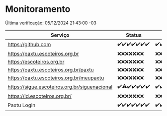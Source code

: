 # Monitoramento

Última verificação: 05/12/2024 21:43:00 -03

|Serviço|Status|Últimas 24h|
|---|---|---|
|https://github.com|<span title="2024-11-28: OK=23">✔️</span><span title="2024-11-29: OK=23">✔️</span><span title="2024-11-30: OK=23">✔️</span><span title="2024-12-01: OK=23">✔️</span><span title="2024-12-02: OK=23">✔️</span><span title="2024-12-03: OK=23">✔️</span><span title="2024-12-04: OK=23">✔️</span>|<span title="04/12/2024 21:44:00 -03 : 200">✔️</span><span title="04/12/2024 23:22:00 -03 : 200">✔️</span><span title="05/12/2024 00:28:00 -03 : 200">✔️</span><span title="05/12/2024 01:11:00 -03 : 200">✔️</span><span title="05/12/2024 02:09:00 -03 : 200">✔️</span><span title="05/12/2024 03:13:00 -03 : 200">✔️</span><span title="05/12/2024 04:09:00 -03 : 200">✔️</span><span title="05/12/2024 05:12:00 -03 : 200">✔️</span><span title="05/12/2024 06:09:00 -03 : 200">✔️</span><span title="05/12/2024 07:10:00 -03 : 200">✔️</span><span title="05/12/2024 08:08:00 -03 : 200">✔️</span><span title="05/12/2024 09:16:00 -03 : 200">✔️</span><span title="05/12/2024 10:20:00 -03 : 200">✔️</span><span title="05/12/2024 11:08:00 -03 : 200">✔️</span><span title="05/12/2024 12:09:00 -03 : 200">✔️</span><span title="05/12/2024 13:11:00 -03 : 200">✔️</span><span title="05/12/2024 14:08:00 -03 : 200">✔️</span><span title="05/12/2024 15:10:00 -03 : 200">✔️</span><span title="05/12/2024 16:05:00 -03 : 200">✔️</span><span title="05/12/2024 17:10:00 -03 : 200">✔️</span><span title="05/12/2024 18:08:00 -03 : 200">✔️</span><span title="05/12/2024 19:08:00 -03 : 200">✔️</span><span title="05/12/2024 20:09:00 -03 : 200">✔️</span><span title="05/12/2024 21:43:00 -03 : 200">✔️</span>|
|https://paxtu.escoteiros.org.br|<span title="2024-11-28: Falhas=23">❌</span><span title="2024-11-29: Falhas=23">❌</span><span title="2024-11-30: Falhas=23">❌</span><span title="2024-12-01: Falhas=23">❌</span><span title="2024-12-02: Falhas=23">❌</span><span title="2024-12-03: Falhas=23">❌</span><span title="2024-12-04: Falhas=23">❌</span>|<span title="04/12/2024 21:44:00 -03 : 403">❌</span><span title="04/12/2024 23:22:00 -03 : 403">❌</span><span title="05/12/2024 00:28:00 -03 : 403">❌</span><span title="05/12/2024 01:11:00 -03 : 403">❌</span><span title="05/12/2024 02:09:00 -03 : 403">❌</span><span title="05/12/2024 03:13:00 -03 : 403">❌</span><span title="05/12/2024 04:09:00 -03 : 403">❌</span><span title="05/12/2024 05:12:00 -03 : 403">❌</span><span title="05/12/2024 06:09:00 -03 : 403">❌</span><span title="05/12/2024 07:10:00 -03 : 403">❌</span><span title="05/12/2024 08:08:00 -03 : 403">❌</span><span title="05/12/2024 09:16:00 -03 : 403">❌</span><span title="05/12/2024 10:20:00 -03 : 403">❌</span><span title="05/12/2024 11:08:00 -03 : 403">❌</span><span title="05/12/2024 12:09:00 -03 : 403">❌</span><span title="05/12/2024 13:11:00 -03 : 403">❌</span><span title="05/12/2024 14:08:00 -03 : 403">❌</span><span title="05/12/2024 15:10:00 -03 : 403">❌</span><span title="05/12/2024 16:05:00 -03 : 403">❌</span><span title="05/12/2024 17:10:00 -03 : 403">❌</span><span title="05/12/2024 18:08:00 -03 : 403">❌</span><span title="05/12/2024 19:08:00 -03 : 403">❌</span><span title="05/12/2024 20:09:00 -03 : 403">❌</span><span title="05/12/2024 21:43:00 -03 : 403">❌</span>|
|https://escoteiros.org.br|<span title="2024-11-28: Falhas=23">❌</span><span title="2024-11-29: Falhas=23">❌</span><span title="2024-11-30: Falhas=23">❌</span><span title="2024-12-01: Falhas=23">❌</span><span title="2024-12-02: Falhas=23">❌</span><span title="2024-12-03: Falhas=23">❌</span><span title="2024-12-04: Falhas=23">❌</span>|<span title="04/12/2024 21:44:00 -03 : 403">❌</span><span title="04/12/2024 23:22:00 -03 : 403">❌</span><span title="05/12/2024 00:28:00 -03 : 403">❌</span><span title="05/12/2024 01:11:00 -03 : 403">❌</span><span title="05/12/2024 02:09:00 -03 : 403">❌</span><span title="05/12/2024 03:13:00 -03 : 403">❌</span><span title="05/12/2024 04:09:00 -03 : 403">❌</span><span title="05/12/2024 05:12:00 -03 : 403">❌</span><span title="05/12/2024 06:09:00 -03 : 403">❌</span><span title="05/12/2024 07:10:00 -03 : 403">❌</span><span title="05/12/2024 08:08:00 -03 : 403">❌</span><span title="05/12/2024 09:16:00 -03 : 403">❌</span><span title="05/12/2024 10:20:00 -03 : 403">❌</span><span title="05/12/2024 11:08:00 -03 : 403">❌</span><span title="05/12/2024 12:09:00 -03 : 403">❌</span><span title="05/12/2024 13:11:00 -03 : 403">❌</span><span title="05/12/2024 14:08:00 -03 : 403">❌</span><span title="05/12/2024 15:10:00 -03 : 403">❌</span><span title="05/12/2024 16:05:00 -03 : 403">❌</span><span title="05/12/2024 17:10:00 -03 : 403">❌</span><span title="05/12/2024 18:08:00 -03 : 403">❌</span><span title="05/12/2024 19:08:00 -03 : 403">❌</span><span title="05/12/2024 20:09:00 -03 : 403">❌</span><span title="05/12/2024 21:43:00 -03 : 403">❌</span>|
|https://paxtu.escoteiros.org.br/paxtu|<span title="2024-11-28: Falhas=23">❌</span><span title="2024-11-29: Falhas=23">❌</span><span title="2024-11-30: Falhas=23">❌</span><span title="2024-12-01: Falhas=23">❌</span><span title="2024-12-02: Falhas=23">❌</span><span title="2024-12-03: Falhas=23">❌</span><span title="2024-12-04: Falhas=23">❌</span>|<span title="04/12/2024 21:44:00 -03 : 403">❌</span><span title="04/12/2024 23:22:00 -03 : 403">❌</span><span title="05/12/2024 00:28:00 -03 : 403">❌</span><span title="05/12/2024 01:11:00 -03 : 403">❌</span><span title="05/12/2024 02:09:00 -03 : 403">❌</span><span title="05/12/2024 03:13:00 -03 : 403">❌</span><span title="05/12/2024 04:09:00 -03 : 403">❌</span><span title="05/12/2024 05:12:00 -03 : 403">❌</span><span title="05/12/2024 06:09:00 -03 : 403">❌</span><span title="05/12/2024 07:10:00 -03 : 403">❌</span><span title="05/12/2024 08:08:00 -03 : 403">❌</span><span title="05/12/2024 09:16:00 -03 : 403">❌</span><span title="05/12/2024 10:20:00 -03 : 403">❌</span><span title="05/12/2024 11:08:00 -03 : 403">❌</span><span title="05/12/2024 12:09:00 -03 : 403">❌</span><span title="05/12/2024 13:11:00 -03 : 403">❌</span><span title="05/12/2024 14:08:00 -03 : 403">❌</span><span title="05/12/2024 15:10:00 -03 : 403">❌</span><span title="05/12/2024 16:05:00 -03 : 403">❌</span><span title="05/12/2024 17:10:00 -03 : 403">❌</span><span title="05/12/2024 18:08:00 -03 : 403">❌</span><span title="05/12/2024 19:08:00 -03 : 403">❌</span><span title="05/12/2024 20:09:00 -03 : 403">❌</span><span title="05/12/2024 21:43:00 -03 : 403">❌</span>|
|https://paxtu.escoteiros.org.br/meupaxtu|<span title="2024-11-28: Falhas=23">❌</span><span title="2024-11-29: Falhas=23">❌</span><span title="2024-11-30: Falhas=23">❌</span><span title="2024-12-01: Falhas=23">❌</span><span title="2024-12-02: Falhas=23">❌</span><span title="2024-12-03: Falhas=23">❌</span><span title="2024-12-04: Falhas=23">❌</span>|<span title="04/12/2024 21:44:00 -03 : 403">❌</span><span title="04/12/2024 23:22:00 -03 : 403">❌</span><span title="05/12/2024 00:28:00 -03 : 403">❌</span><span title="05/12/2024 01:11:00 -03 : 403">❌</span><span title="05/12/2024 02:09:00 -03 : 403">❌</span><span title="05/12/2024 03:13:00 -03 : 403">❌</span><span title="05/12/2024 04:09:00 -03 : 403">❌</span><span title="05/12/2024 05:12:00 -03 : 403">❌</span><span title="05/12/2024 06:09:00 -03 : 403">❌</span><span title="05/12/2024 07:10:00 -03 : 403">❌</span><span title="05/12/2024 08:08:00 -03 : 403">❌</span><span title="05/12/2024 09:16:00 -03 : 403">❌</span><span title="05/12/2024 10:20:00 -03 : 403">❌</span><span title="05/12/2024 11:08:00 -03 : 403">❌</span><span title="05/12/2024 12:09:00 -03 : 403">❌</span><span title="05/12/2024 13:11:00 -03 : 403">❌</span><span title="05/12/2024 14:08:00 -03 : 403">❌</span><span title="05/12/2024 15:10:00 -03 : 403">❌</span><span title="05/12/2024 16:05:00 -03 : 403">❌</span><span title="05/12/2024 17:10:00 -03 : 403">❌</span><span title="05/12/2024 18:08:00 -03 : 403">❌</span><span title="05/12/2024 19:08:00 -03 : 403">❌</span><span title="05/12/2024 20:09:00 -03 : 403">❌</span><span title="05/12/2024 21:43:00 -03 : 403">❌</span>|
|https://sigue.escoteiros.org.br/siguenacional|<span title="2024-11-28: OK=23">✔️</span><span title="2024-11-29: OK=22, Falhas=1">⚠️</span><span title="2024-11-30: OK=23">✔️</span><span title="2024-12-01: OK=23">✔️</span><span title="2024-12-02: OK=23">✔️</span><span title="2024-12-03: OK=23">✔️</span><span title="2024-12-04: OK=23">✔️</span>|<span title="04/12/2024 21:44:00 -03 : 200">✔️</span><span title="04/12/2024 23:22:00 -03 : 200">✔️</span><span title="05/12/2024 00:28:00 -03 : 200">✔️</span><span title="05/12/2024 01:11:00 -03 : 200">✔️</span><span title="05/12/2024 02:09:00 -03 : 200">✔️</span><span title="05/12/2024 03:13:00 -03 : 200">✔️</span><span title="05/12/2024 04:09:00 -03 : 200">✔️</span><span title="05/12/2024 05:12:00 -03 : 200">✔️</span><span title="05/12/2024 06:09:00 -03 : 200">✔️</span><span title="05/12/2024 07:10:00 -03 : 200">✔️</span><span title="05/12/2024 08:08:00 -03 : 200">✔️</span><span title="05/12/2024 09:16:00 -03 : 200">✔️</span><span title="05/12/2024 10:20:00 -03 : 200">✔️</span><span title="05/12/2024 11:08:00 -03 : 200">✔️</span><span title="05/12/2024 12:09:00 -03 : 200">✔️</span><span title="05/12/2024 13:11:00 -03 : 200">✔️</span><span title="05/12/2024 14:08:00 -03 : 200">✔️</span><span title="05/12/2024 15:10:00 -03 : 200">✔️</span><span title="05/12/2024 16:05:00 -03 : 200">✔️</span><span title="05/12/2024 17:10:00 -03 : 200">✔️</span><span title="05/12/2024 18:08:00 -03 : 200">✔️</span><span title="05/12/2024 19:08:00 -03 : 200">✔️</span><span title="05/12/2024 20:09:00 -03 : 200">✔️</span><span title="05/12/2024 21:43:00 -03 : 200">✔️</span>|
|https://id.escoteiros.org.br/|<span title="2024-11-28: Falhas=23">❌</span><span title="2024-11-29: Falhas=23">❌</span><span title="2024-11-30: Falhas=23">❌</span><span title="2024-12-01: Falhas=23">❌</span><span title="2024-12-02: Falhas=23">❌</span><span title="2024-12-03: Falhas=23">❌</span><span title="2024-12-04: Falhas=23">❌</span>|<span title="04/12/2024 21:44:00 -03 : 403">❌</span><span title="04/12/2024 23:22:00 -03 : 403">❌</span><span title="05/12/2024 00:28:00 -03 : 403">❌</span><span title="05/12/2024 01:11:00 -03 : 403">❌</span><span title="05/12/2024 02:09:00 -03 : 403">❌</span><span title="05/12/2024 03:13:00 -03 : 403">❌</span><span title="05/12/2024 04:09:00 -03 : 403">❌</span><span title="05/12/2024 05:12:00 -03 : 403">❌</span><span title="05/12/2024 06:09:00 -03 : 403">❌</span><span title="05/12/2024 07:10:00 -03 : 403">❌</span><span title="05/12/2024 08:08:00 -03 : 403">❌</span><span title="05/12/2024 09:16:00 -03 : 403">❌</span><span title="05/12/2024 10:20:00 -03 : 403">❌</span><span title="05/12/2024 11:08:00 -03 : 403">❌</span><span title="05/12/2024 12:09:00 -03 : 403">❌</span><span title="05/12/2024 13:11:00 -03 : 403">❌</span><span title="05/12/2024 14:08:00 -03 : 403">❌</span><span title="05/12/2024 15:10:00 -03 : 403">❌</span><span title="05/12/2024 16:05:00 -03 : 403">❌</span><span title="05/12/2024 17:10:00 -03 : 403">❌</span><span title="05/12/2024 18:08:00 -03 : 403">❌</span><span title="05/12/2024 19:08:00 -03 : 403">❌</span><span title="05/12/2024 20:09:00 -03 : 403">❌</span><span title="05/12/2024 21:43:00 -03 : 403">❌</span>|
|Paxtu Login|<span title="2024-11-28: OK=23">✔️</span><span title="2024-11-29: OK=23">✔️</span><span title="2024-11-30: OK=23">✔️</span><span title="2024-12-01: OK=23">✔️</span><span title="2024-12-02: OK=23">✔️</span><span title="2024-12-03: OK=23">✔️</span><span title="2024-12-04: OK=23">✔️</span>|<span title="04/12/2024 21:44:00 -03 : 200">✔️</span><span title="04/12/2024 23:22:00 -03 : 200">✔️</span><span title="05/12/2024 00:28:00 -03 : 200">✔️</span><span title="05/12/2024 01:11:00 -03 : 200">✔️</span><span title="05/12/2024 02:09:00 -03 : 200">✔️</span><span title="05/12/2024 03:13:00 -03 : 200">✔️</span><span title="05/12/2024 04:09:00 -03 : 200">✔️</span><span title="05/12/2024 05:12:00 -03 : 200">✔️</span><span title="05/12/2024 06:09:00 -03 : 200">✔️</span><span title="05/12/2024 07:10:00 -03 : 200">✔️</span><span title="05/12/2024 08:08:00 -03 : 200">✔️</span><span title="05/12/2024 09:16:00 -03 : 200">✔️</span><span title="05/12/2024 10:20:00 -03 : 200">✔️</span><span title="05/12/2024 11:08:00 -03 : 200">✔️</span><span title="05/12/2024 12:09:00 -03 : 200">✔️</span><span title="05/12/2024 13:11:00 -03 : 200">✔️</span><span title="05/12/2024 14:08:00 -03 : 200">✔️</span><span title="05/12/2024 15:10:00 -03 : 200">✔️</span><span title="05/12/2024 16:05:00 -03 : 200">✔️</span><span title="05/12/2024 17:10:00 -03 : 200">✔️</span><span title="05/12/2024 18:08:00 -03 : 200">✔️</span><span title="05/12/2024 19:08:00 -03 : 200">✔️</span><span title="05/12/2024 20:09:00 -03 : 200">✔️</span><span title="05/12/2024 21:43:00 -03 : 200">✔️</span>|
